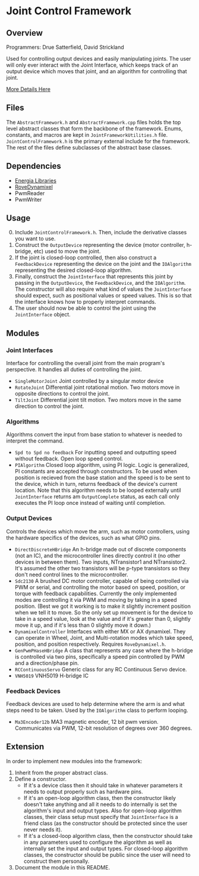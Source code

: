 # Joint Control Framework

## Overview
Programmers: Drue Satterfield, David Strickland

Used for controlling output devices and easily manipulating joints. The user will only ever interact with the Joint Interface, which keeps track of an output device which moves that joint, and an algorithm for controlling that joint.

[More Details Here](https://github.com/MST-MRDT/ArmBoardSoftware/wiki/Joint-control-framework-overview)

## Files
The `AbstractFramework.h` and `AbstractFramework.cpp` files holds the top level abstract classes that form the backbone of the framework. Enums, constants, and macros are kept in `JointFrameworkUtilities.h` file. `JointControlFramework.h` is the primary external include for the framework. The rest of the files define subclasses of the abstract base classes. 

## Dependencies
* [Energia Libraries](https://github.com/energia/Energia)
* [RoveDynamixel](https://github.com/MST-MRDT/RoveWare)
* PwmReader
* PwmWriter

## Usage
0) Include `JointControlFramework.h`. Then, include the derivative classes you want to use.
1) Construct the `OutputDevice` representing the device (motor controller, h-bridge, etc) used to move the joint.
2) If the joint is closed-loop controlled, then also construct a `FeedbackDevice` representing the device on the joint and the `IOAlgorithm` representing the desired closed-loop algorithm.
3) Finally, construct the `JointInterface` that represents this joint by passing in the `OutputDevice`, the `FeedbackDevice`, and the `IOAlgorithm`. The constructor will also require what kind of values the `JointInterface` should expect, such as positional values or speed values. This is so that the interface knows how to properly interpret commands.
4) The user should now be able to control the joint using the `JointInterface` object.

## Modules
### Joint Interfaces
Interface for controlling the overall joint from the main program's perspective. It handles all duties of controlling the joint.
* `SingleMotorJoint` Joint controlled by a singular motor device
* `RotateJoint` Differential joint rotational motion. Two motors move in opposite directions to control the joint.
* `TiltJoint` Differential joint tilt motion. Two motors move in the same direction to control the joint.

### Algorithms
Algorithms convert the input from base station to whatever is needed to interpret the command.
* `Spd to Spd no feedback` For inputting speed and outputting speed without feedback. Open loop speed control.
* `PIAlgorithm` Closed loop algorithm, using PI logic. Logic is generalized, PI constants are accepted through constructors. To be used when position is recieved from the base station and the speed is to be sent to the device, which in turn, returns feedback of the device's current location. Note that this algorithm needs to be looped externally until `JointInterface` returns am `OutputComplete` status, as each call only executes the PI loop once instead of waiting until completion.

### Output Devices
Controls the devices which move the arm, such as motor controllers, using the hardware specifics of the devices, such as what GPIO pins.
* `DirectDiscreteHBridge` An h-bridge made out of discrete components (not an IC), and the microcontroller lines directly control it (no other devices in between them). Two inputs, NTransistor1 and NTransistor2. It's assumed the other two transistors will be p-type transistors so they don't need control lines to the microcontroller. 
* `Sdc2130` A brushed DC motor controller, capable of being controlled via PWM or serial, and controlling the motor based on speed, position, or torque with feedback capabilities. Currently the only implemented modes are controlling it via PWM and moving by taking in a speed position. (Best we got it working is to make it slightly increment position when we tell it to move. So the only set up movement is for the device to take in a speed value, look at the value and if it's greater than 0, slightly move it up, and if it's less than 0 slightly move it down.)
* `DynamixelController` Interfaces with either MX or AX dynamixel. They can operate in Wheel, Joint, and Multi-rotation modes which take speed, position, and position respectively. Requires `RoveDynamixel.h`.
* `GenPwmPHaseHBridge` A class that represents any case where the h-bridge is controlled via two pins, specifically a speed pin controlled by PWM and a direction/phase pin.
* `RCContinuousServo` Generic class for any RC Continuous Servo device.
* `VNH5019` VNH5019 H-bridge IC

### Feedback Devices
Feedback devices are used to help determine where the arm is and what steps need to be taken. Used by the `IOAlgorithm` class to perform looping.
* `Ma3Encoder12b` MA3 magnetic encoder, 12 bit pwm version. Communicates via PWM, 12-bit resolution of degrees over 360 degrees.

## Extension
In order to implement new modules into the framework:
1) Inherit from the proper abstract class.
2) Define a constructor.
   * If it's a device class then it should take in whatever parameters it needs to output properly such as hardware pins.
   * If it's an open-loop algorithm class, then the constructor likely doesn't take anything and all it needs to do internally is set the algorithm's input and output types. Also for open-loop algorithm classes, their class setup must specify that `JointInterface` is a friend class (as the constructor should be protected since the user never needs it).
   * If it's a closed-loop algorithm class, then the constructor should take in any parameters used to configure the algorithm as well as internally set the input and output types. For closed-loop algorithm classes, the constructor should be public since the user will need to construct them personally.
3) Document the module in this README.
